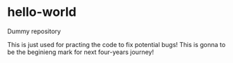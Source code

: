 # hello-world
Dummy repository

This is just used for practing the code to fix potential bugs! This is gonna to be the beginieng mark for next four-years journey!
